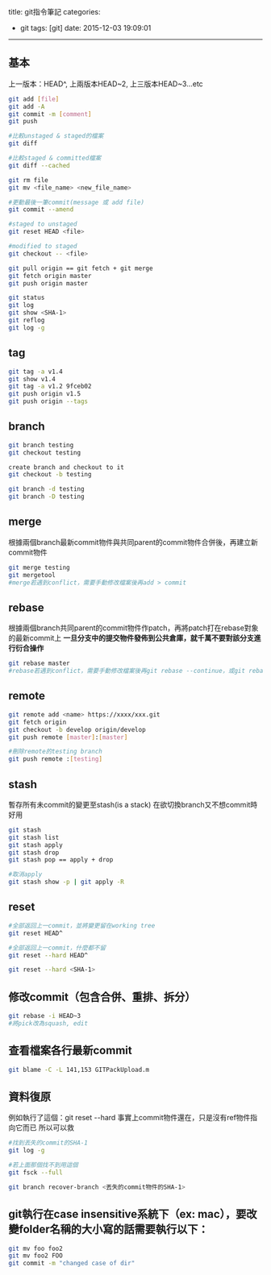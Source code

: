 title: git指令筆記
categories:
  - git
tags: [git]
date: 2015-12-03 19:09:01
---

<!-- toc -->

## 基本
上一版本：HEAD^, 上兩版本HEAD~2, 上三版本HEAD~3...etc
``` bash
git add [file]
git add -A
git commit -m [comment]
git push
```
<!-- more -->
``` bash
#比較unstaged & staged的檔案
git diff

#比較staged & committed檔案
git diff --cached

git rm file
git mv <file_name> <new_file_name>

#更動最後一筆commit(message 或 add file)
git commit --amend

#staged to unstaged
git reset HEAD <file>

#modified to staged
git checkout -- <file>

git pull origin == git fetch + git merge
git fetch origin master
git push origin master

git status
git log
git show <SHA-1>
git reflog
git log -g
```

## tag
``` bash
git tag -a v1.4
git show v1.4
git tag -a v1.2 9fceb02
git push origin v1.5
git push origin --tags
```

## branch
``` bash
git branch testing
git checkout testing

create branch and checkout to it
git checkout -b testing

git branch -d testing
git branch -D testing
```

## merge
根據兩個branch最新commit物件與共同parent的commit物件合併後，再建立新commit物件
``` bash
git merge testing
git mergetool
#merge若遇到conflict，需要手動修改檔案後再add > commit
```

## rebase
根據兩個branch共同parent的commit物件作patch，再將patch打在rebase對象的最新commit上
**一旦分支中的提交物件發佈到公共倉庫，就千萬不要對該分支進行衍合操作**
``` bash
git rebase master
#rebase若遇到conflict，需要手動修改檔案後再git rebase --continue，或git rebase --abort放棄rebase
```

## remote
``` bash
git remote add <name> https://xxxx/xxx.git
git fetch origin
git checkout -b develop origin/develop
git push remote [master]:[master]

#刪除remote的testing branch
git push remote :[testing]
```

## stash
暫存所有未commit的變更至stash(is a stack)
在欲切換branch又不想commit時好用
``` bash
git stash
git stash list
git stash apply
git stash drop
git stash pop == apply + drop

#取消apply
git stash show -p | git apply -R
```

## reset
``` bash
#全部返回上一commit，並將變更留在working tree
git reset HEAD^

#全部返回上一commit，什麼都不留
git reset --hard HEAD^

git reset --hard <SHA-1>
```

## 修改commit（包含合併、重排、拆分）
``` bash
git rebase -i HEAD~3
#將pick改為squash, edit
```

## 查看檔案各行最新commit
``` bash
git blame -C -L 141,153 GITPackUpload.m
```

## 資料復原
例如執行了這個：git reset --hard
事實上commit物件還在，只是沒有ref物件指向它而已
所以可以救
``` bash
#找到丟失的commit的SHA-1
git log -g

#若上面那個找不到用這個
git fsck --full

git branch recover-branch <丟失的commit物件的SHA-1>
```

## git執行在case insensitive系統下（ex: mac），要改變folder名稱的大小寫的話需要執行以下：
``` bash
git mv foo foo2
git mv foo2 FOO
git commit -m "changed case of dir"
```
